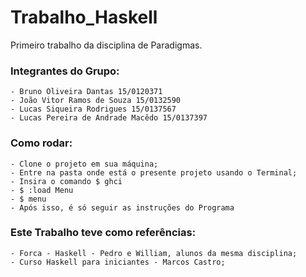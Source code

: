 # Trabalho_Haskell
Primeiro trabalho da disciplina de Paradigmas.

### Integrantes do Grupo:
	- Bruno Oliveira Dantas 15/0120371
	- João Vitor Ramos de Souza 15/0132590
	- Lucas Siqueira Rodrigues 15/0137567
	- Lucas Pereira de Andrade Macêdo 15/0137397

### Como rodar:
	- Clone o projeto em sua máquina;
	- Entre na pasta onde está o presente projeto usando o Terminal;
	- Insira o comando $ ghci
	- $ :load Menu
	- $ menu
	- Após isso, é só seguir as instruções do Programa

### Este Trabalho teve como referências:
	- Forca - Haskell - Pedro e William, alunos da mesma disciplina;
	- Curso Haskell para iniciantes - Marcos Castro;
